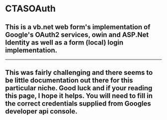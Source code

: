 # CTASOAuth

This is a vb.net web form's implementation of Google's OAuth2 services, owin and ASP.Net Identity as well as a form (local) login implementation. 
---

___

This was fairly challenging and there seems to be little documentation out there for this particular niche. Good luck and if your reading this page, I hope it helps. You will need to fill in the correct credentials supplied from Googles developer api console. 
---
